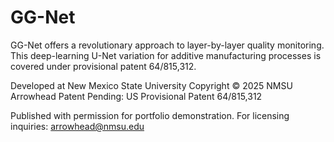 # GG-Net
GG-Net offers a revolutionary approach to layer-by-layer quality monitoring. This deep-learning U-Net variation for additive manufacturing processes is covered under provisional patent 64/815,312.


   Developed at New Mexico State University
   Copyright © 2025 NMSU Arrowhead
   Patent Pending: US Provisional Patent 64/815,312
   
   Published with permission for portfolio demonstration.
   For licensing inquiries: arrowhead@nmsu.edu
